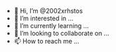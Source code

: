 - 👋 Hi, I’m @2002xrhstos
- 👀 I’m interested in ...
- 🌱 I’m currently learning ...
- 💞️ I’m looking to collaborate on ...
- 📫 How to reach me ...

<!---
2002xrhstos/2002xrhstos is a ✨ special ✨ repository because its `README.md` (this file) appears on your GitHub profile.
You can click the Preview link to take a look at your changes.
--->
